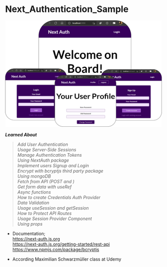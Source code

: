 # Next_Authentication_Sample

![](preview.png)

  
**_Learned About_**  
> _Add User Authentication_  
_Usage Server-Side Sessions_  
_Manage Authentication Tokens_  
_Using NextAuth package_  
_Implement users Signup and Login_  
_Encrypt with bcryptjs third party package_  
_Using mongoDB_  
_Fetch from API (POST and )_  
_Get form data with useRef_  
_Async functions_  
_How to create Credentials Auth Provider_  
_Data Validation_  
_Usage useSession and getSession_  
_How to Protect API Routes_  
_Usage Session Provider Component_  
_Using props_  

* Documentation;  
https://next-auth.js.org  
https://next-auth.js.org/getting-started/rest-api  
https://www.npmjs.com/package/bcryptjs  


* According Maximilian Schwarzmüller class at Udemy
